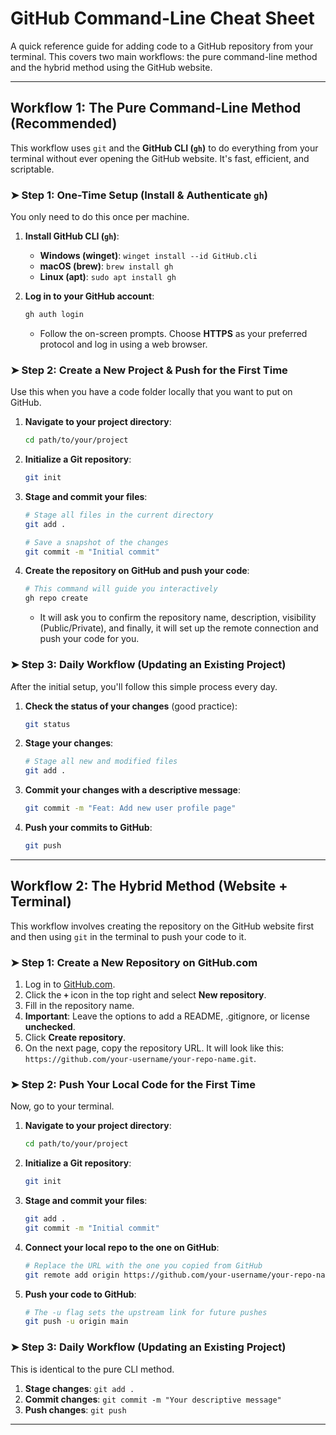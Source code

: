 

# GitHub Command-Line Cheat Sheet

A quick reference guide for adding code to a GitHub repository from your terminal. This covers two main workflows: the pure command-line method and the hybrid method using the GitHub website.

-----

## Workflow 1: The Pure Command-Line Method (Recommended)

This workflow uses `git` and the **GitHub CLI (`gh`)** to do everything from your terminal without ever opening the GitHub website. It's fast, efficient, and scriptable.

### ➤ Step 1: One-Time Setup (Install & Authenticate `gh`)

You only need to do this once per machine.

1.  **Install GitHub CLI (`gh`)**:

      * **Windows (winget)**: `winget install --id GitHub.cli`
      * **macOS (brew)**: `brew install gh`
      * **Linux (apt)**: `sudo apt install gh`

2.  **Log in to your GitHub account**:

    ```bash
    gh auth login
    ```

      * Follow the on-screen prompts. Choose **HTTPS** as your preferred protocol and log in using a web browser.

### ➤ Step 2: Create a New Project & Push for the First Time

Use this when you have a code folder locally that you want to put on GitHub.

1.  **Navigate to your project directory**:

    ```bash
    cd path/to/your/project
    ```

2.  **Initialize a Git repository**:

    ```bash
    git init
    ```

3.  **Stage and commit your files**:

    ```bash
    # Stage all files in the current directory
    git add .

    # Save a snapshot of the changes
    git commit -m "Initial commit"
    ```

4.  **Create the repository on GitHub and push your code**:

    ```bash
    # This command will guide you interactively
    gh repo create
    ```

      * It will ask you to confirm the repository name, description, visibility (Public/Private), and finally, it will set up the remote connection and push your code for you.

### ➤ Step 3: Daily Workflow (Updating an Existing Project)

After the initial setup, you'll follow this simple process every day.

1.  **Check the status of your changes** (good practice):

    ```bash
    git status
    ```

2.  **Stage your changes**:

    ```bash
    # Stage all new and modified files
    git add .
    ```

3.  **Commit your changes with a descriptive message**:

    ```bash
    git commit -m "Feat: Add new user profile page"
    ```

4.  **Push your commits to GitHub**:

    ```bash
    git push
    ```

-----

## Workflow 2: The Hybrid Method (Website + Terminal)

This workflow involves creating the repository on the GitHub website first and then using `git` in the terminal to push your code to it.

### ➤ Step 1: Create a New Repository on GitHub.com

1.  Log in to [GitHub.com](https://github.com).
2.  Click the **`+`** icon in the top right and select **New repository**.
3.  Fill in the repository name.
4.  **Important**: Leave the options to add a README, .gitignore, or license **unchecked**.
5.  Click **Create repository**.
6.  On the next page, copy the repository URL. It will look like this: `https://github.com/your-username/your-repo-name.git`.

### ➤ Step 2: Push Your Local Code for the First Time

Now, go to your terminal.

1.  **Navigate to your project directory**:

    ```bash
    cd path/to/your/project
    ```

2.  **Initialize a Git repository**:

    ```bash
    git init
    ```

3.  **Stage and commit your files**:

    ```bash
    git add .
    git commit -m "Initial commit"
    ```

4.  **Connect your local repo to the one on GitHub**:

    ```bash
    # Replace the URL with the one you copied from GitHub
    git remote add origin https://github.com/your-username/your-repo-name.git
    ```

5.  **Push your code to GitHub**:

    ```bash
    # The -u flag sets the upstream link for future pushes
    git push -u origin main
    ```

### ➤ Step 3: Daily Workflow (Updating an Existing Project)

This is identical to the pure CLI method.

1.  **Stage changes**: `git add .`
2.  **Commit changes**: `git commit -m "Your descriptive message"`
3.  **Push changes**: `git push`

-----
